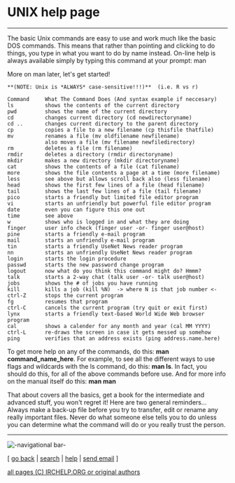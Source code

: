 # UNIX help page

* * *

The basic Unix commands are easy to use and work much like the basic DOS
commands. This means that rather than pointing and clicking to do things, you
type in what you want to do by name instead. On-line help is always available
simply by typing this command at your prompt: man

More on man later, let's get started!

    
    
    **(NOTE: Unix is *ALWAYS* case-sensitive!!!)**  (i.e. R vs r)  
    
    Command     What The Command Does (And syntax example if neccesary)
    ls          shows the contents of the current directory
    pwd         shows the name of the current directory
    cd          changes current directory (cd newdirectoryname)
    cd ..	    changes current directory to the parent directory
    cp          copies a file to a new filename (cp thisfile thatfile)
    mv	        renames a file (mv oldfilename newfilename)
                also moves a file (mv filename newfiledirectory)
    rm          deletes a file (rm filename)
    rmdir       deletes a directory (rmdir directoryname)
    mkdir       makes a new directory (mkdir directoryname)
    cat         shows the contents of a file (cat filename)
    more        shows the file contents a page at a time (more filename)
    less        see above but allows scroll back also (less filename)
    head        shows the first few lines of a file (head filename)
    tail        shows the last few lines of a file (tail filename)
    pico        starts a friendly but limited file editor program
    vi          starts an unfriendly but powerful file editor program
    date        even you can figure this one out 
    time        see above
    w           shows who is logged in and what they are doing
    finger      user info check (finger user -or- finger user@host)
    pine        starts a friendly e-mail program
    mail        starts an unfriendly e-mail program
    tin         starts a friendly UseNet News reader program
    nn          starts an unfriendly UseNet News reader program
    login       starts the login procedure
    passwd      starts the new password change program
    logout      now what do you think this command might do? Hmmm?
    talk        starts a 2-way chat (talk user -or- talk user@host)
    jobs        shows the # of jobs you have running
    kill        kills a job (kill %N)  -> where N is that job number <-
    ctrl-Z      stops the current program
    fg          resumes that program
    ctrl-C      cancels the current program (try quit or exit first)
    lynx        starts a friendly text-based World Wide Web browser program
    cal         shows a calender for any month and year (cal MM YYYY)
    ctrl-L      re-draws the screen in case it gets messed up somehow
    ping        verifies that an address exists (ping address.name.here)
    
    

To get more help on any of the commands, do this: **man command_name_here**.
For example, to see all the different ways to use flags and wildcards with the
ls command, do this: **man ls**. In fact, you should do this, for all of the
above commands before use. And for more info on the manual itself do this:
**man man**

That about covers all the basics, get a book for the intermediate and advanced
stuff, you won't regret it! Here are two general reminders... Always make a
back-up file before you try to transfer, edit or rename any really important
files. Never do what someone else tells you to do unless you can determine
what the command will do or you really trust the person.

* * *

![-navigational bar-](/irchelp/Pix/ihnavbar.gif)

[ [go back](/irchelp/) | [search](/irchelp/search_engine.cgi) |
[help](/irchelp/help.html) | [send email](/irchelp/mail.cgi) ]

[all pages (C) IRCHELP.ORG or original authors](/irchelp/credit.html)

